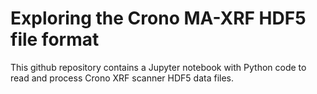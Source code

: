 # Exploring the Crono MA-XRF HDF5 file format 

This github repository contains a Jupyter notebook with Python code to read and process Crono XRF scanner HDF5 data files. 
